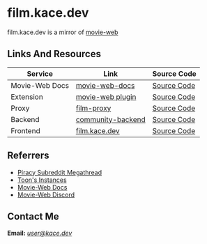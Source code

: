 # film.kace.dev
film.kace.dev is a mirror of [movie-web](httpsgithub.commovie-webmovie-web)

## Links And Resources
| Service        | Link                                               | Source Code                                              |
|----------------|----------------------------------------------------|----------------------------------------------------------|
| Movie-Web Docs | [movie-web-docs](https://movie-web.github.io/docs) | [Source Code](https://github.com/movie-web/docs)         |
| Extension      | [movie-web plugin](https://shorturl.at/iqzES)      | [Source Code](https://github.com/movie-web/extension)    |
| Proxy          | [film-proxy](film-proxy.kace.workers.dev)    | [Source Code](https://github.com/userkace/film-proxy) |
| Backend        | [community-backend](mw-backend.lonelil.ru)   | [Source Code](https://movie-web.github.io/docs/instances#community-backend) |
| Frontend       | [film.kace.dev](https://film.kace.dev)                 | [Source Code](https://github.com/userkace/film.kace.dev)  |

## Referrers
- [Piracy Subreddit Megathread](https://www.reddit.com/r/Piracy/s/iymSloEpXn)
- [Toon's Instances](https://erynith.github.io/movie-web-instances)
- [Movie-Web Docs](https://movie-web.github.io/docs/instances)
- [Movie-Web Discord](https://movie-web.github.io/links/discord)

## Contact Me
**Email:** *[user@kace.dev](mailto:user@kace.dev)*
